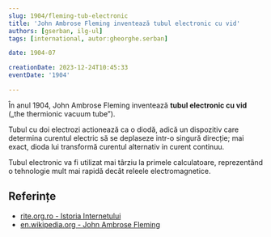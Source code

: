 ```yaml
---
slug: 1904/fleming-tub-electronic
title: 'John Ambrose Fleming inventează tubul electronic cu vid'
authors: [gserban, ilg-ul]
tags: [international, autor:gheorghe.serban]

date: 1904-07

creationDate: 2023-12-24T10:45:33
eventDate: '1904'

---
```


În anul 1904, John Ambrose Fleming inventează **tubul electronic cu vid**
(„the thermionic vacuum tube”).

<!-- truncate -->

Tubul cu doi electrozi actionează ca o diodă, adică un dispozitiv
care determina curentul electric să se deplaseze intr-o singură direcție;
mai exact, dioda lui transformă curentul alternativ in curent continuu.

Tubul electronic va fi utilizat mai târziu la primele calculatoare,
reprezentând o tehnologie mult mai rapidă decât releele electromagnetice.

## Referințe

- [rite.org.ro - Istoria Internetului](https://rite.org.ro/istoria-internetului/)
- [en.wikipedia.org - John Ambrose Fleming](https://en.wikipedia.org/wiki/John_Ambrose_Fleming)
